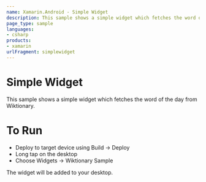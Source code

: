 ```yaml
---
name: Xamarin.Android - Simple Widget
description: This sample shows a simple widget which fetches the word of the day from Wiktionary. To Run Deploy to target device using Build -> Deploy Long tap...
page_type: sample
languages:
- csharp
products:
- xamarin
urlFragment: simplewidget
---
```

# Simple Widget

This sample shows a simple widget which fetches the word of
the day from Wiktionary.

# To Run

* Deploy to target device using Build -> Deploy
* Long tap on the desktop
* Choose Widgets -> Wiktionary Sample

The widget will be added to your desktop.